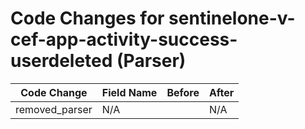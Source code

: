 # Code Changes for sentinelone-v-cef-app-activity-success-userdeleted (Parser)

| Code Change | Field Name | Before | After |
|-------------|------------|--------|-------|
| removed_parser | N/A |  | N/A |